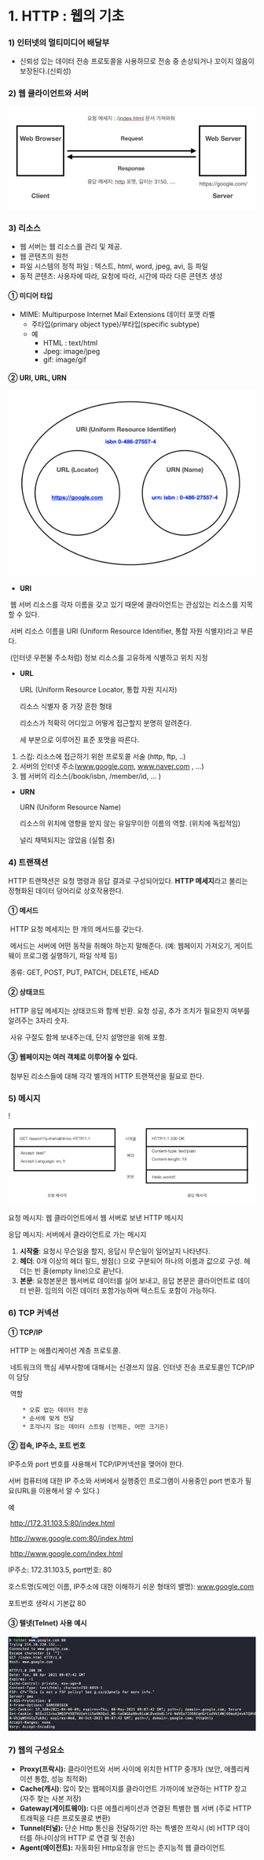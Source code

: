 # 1. HTTP : 웹의 기초

### 1) 인터넷의 멀티미디어 배달부

* 신뢰성 있는 데이터 전송 프로토콜을 사용하므로 전송 중 손상되거나 꼬이지 않음이 보장된다.(신뢰성)



### 2) 웹 클라이언트와 서버

![1-0](https://github.com/minhee0327/TIL/blob/master/HTTP/image/1-0.png)





### 3) 리소스

- 웹 서버는 웹 리소스를 관리 및 제공.
- 웹 콘텐츠의 원천
- 파일 시스템의 정적 파일 : 텍스트, html, word, jpeg, avi, 등 파일
- 동적 콘텐츠: 사용자에 따라, 요청에 따라, 시간에 따라 다른 콘텐츠 생성

#### ① 미디어 타입

* MIME: Multipurpose Internet Mail Extensions 데이터 포맷 라벨
  * 주타입(primary object type)/부타입(specific subtype)
  * 예
    * HTML : text/html
    * Jpeg: image/jpeg
    * gif: image/gif

#### ② URI, URL, URN

![1-1](https://github.com/minhee0327/TIL/blob/master/HTTP/image/1-1.png)



* **URI**

​	웹 서버 리소스를 각자 이름을 갖고 있기 때문에 클라이언트는 관심있는 리소스를 지목할 수 있다.

​	서버 리소스 이름을 URI (Uniform Resource Identifier, 통합 자원 식별자)라고 부른다.

​	(인터넷 우편물 주소처럼) 정보 리소스를 고유하게 식별하고 위치 지정



* **URL**

  URL (Uniform Resource Locator, 통합 자원 지시자)

  리소스 식별자 중 가장 흔한 형태

  리소스가 적확히 어디있고 어떻게 접근할지 분명히 알려준다.

  세 부분으로 이루어진 표준 포맷을 따른다.

1. 스킴: 리소스에 접근하기 위한 프로토콜 서술 (http, ftp, ..)
2. 서버의 인터넷 주소(www.google.com, www.naver.com , ...)
3. 웹 서버의 리소스(/book/isbn, /member/id, ... )



* **URN**

  URN (Uniform Resource Name)

  리소스의 위치에 영향을 받지 않는 유일무이한 이름의 역할. (위치에 독립적임)

  널리 채택되지는 않았음 (실험 중)



### 4) 트랜잭션

HTTP 트랜잭션은 요청 명령과 응답 결과로 구성되어있다. **HTTP 메세지**라고 불리는 정형화된 데이터 덩어리로 상호작용한다.

#### ① 메서드

​	HTTP 요청 메세지는 한 개의 메서드를 갖는다.

​	메서드는 서버에 어떤 동작을 취해야 하는지 말해준다. (예: 웹페이지 가져오기, 게이트 웨이 프로그램 실행하기, 파일 삭제 등)

​	종류: GET, POST, PUT, PATCH, DELETE, HEAD

#### ② 상태코드

​	HTTP 응답 메세지는 상태코드와 함께 반환. 요청 성공, 추가 조치가 필요한지 여부를 알려주는 3자리 숫자. 

​	사유 구절도 함께 보내주는데, 단지 설명만을 위해 포함. 

#### ③ 웹페이지는 여러 객체로 이루어질 수 있다.

​	첨부된 리소스들에 대해 각각 별개의 HTTP 트랜잭션을 필요로 한다.



### 5) 메시지

!![1-2](https://github.com/minhee0327/TIL/blob/master/HTTP/image/1-2.png)

요청 메시지: 웹 클라이언트에서 웹 서버로 보낸 HTTP 메시지 

응답 메시지: 서버에서 클라이언트로 가는 메시지

1. **시작줄**: 요청시 무슨일을 할지, 응답시 무슨일이 일어날지 나타낸다.
2. **헤더**: 0개 이상의 헤더 필드, 쌍점(:) 으로 구분되어 하나의 이름과 값으로 구성. 헤더는 빈 줄(empty line)으로 끝난다.
3. **본문**: 요청본문은 웹서버로 데이터를 실어 보내고, 응답 본문은 클라이언트로 데이터 반환. 
   임의의 이진 데이터 포함가능하며 텍스트도 포함이 가능하다.



### 6) TCP 커넥션

#### ① TCP/IP

​	HTTP 는 애플리케이션 계층 프로토콜. 

​	네트워크의 핵심 세부사항에 대해서는 신경쓰지 않음. 인터넷 전송 프로토콜인 TCP/IP이 담당

​	역할

		* 오류 없는 데이터 전송
		* 순서에 맞게 전달 
		* 조각나지 않는 데이터 스트림 (언제든, 어떤 크기든)



#### ② 접속, IP주소, 포트 번호

IP주소와 port 번호를 사용해서 TCP/IP커넥션을 맺어야 한다. 

서버 컴퓨터에 대한 IP 주소와 서버에서 실행중인 프로그램이 사용중인 port 번호가 필요(URL을 이용해서 알 수 있다.)

예

​	http://172.31.103.5:80/index.html 

​	http://www.google.com:80/index.html

​	http://www.google.com/index.html

IP주소: 172.31.103.5, port번호: 80

호스트명(도메인 이름, IP주소에 대한 이해하기 쉬운 형태의 별명): www.google.com

포트번호 생략시 기본값 80



#### ③ 텔넷(Telnet) 사용 예시

![1-3](https://github.com/minhee0327/TIL/blob/master/HTTP/image/1-3.png)



### 7) 웹의 구성요소

* **Proxy(프락시):** 클라이언트와 서버 사이에 위치한 HTTP 중개자 (보안, 애플리케이션 통합, 성능 최적화)
* **Cache(캐시)**: 많이 찾는 웹페이지를 클라이언트 가까이에 보관하는 HTTP 창고 (자주 찾는 사본 저장)
* **Gateway(게이트웨이):** 다른 에플리케이션과 연결된 특별한 웹 서버 (주로 HTTP 트래픽을 다른 프로토콜로 변환)
* **Tunnel(터널):** 단순 Http 통신을 전달하기만 하는 특별한 프락시 (비 HTTP 데이터를 하나이상의 HTTP 로 연결 및 전송)
* **Agent(에이전트):** 자동화된 Http요청을 만드는 준지능적 웹 클라이언트





